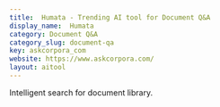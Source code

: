 ```yaml
---
title:  Humata - Trending AI tool for Document Q&A
display_name:  Humata
category: Document Q&A
category_slug: document-qa
key: askcorpora_com
website: https://www.askcorpora.com/
layout: aitool
---
```


Intelligent search for document library.
